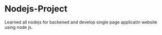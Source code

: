 # Nodejs-Project

Learned all nodejs for backened and develop single page applicatin website using node js.
